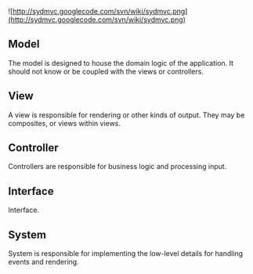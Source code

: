 ![http://sydmvc.googlecode.com/svn/wiki/sydmvc.png](http://sydmvc.googlecode.com/svn/wiki/sydmvc.png)

## Model ##
The model is designed to house the domain logic of the application.  It should not know or be coupled with the views or controllers.

## View ##
A view is responsible for rendering or other kinds of output.  They may be composites, or views within views.

## Controller ##
Controllers are responsible for business logic and processing input.

## Interface ##
Interface.

## System ##
System is responsible for implementing the low-level details for handling events and rendering.